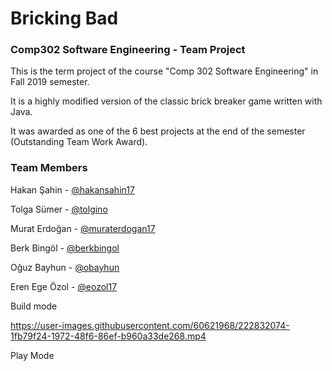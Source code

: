 # Bricking Bad

### Comp302 Software Engineering - Team Project

This is the term project of the course "Comp 302 Software Engineering" in Fall 2019 semester.

It is a highly modified version of the classic brick breaker game written with Java.

It was awarded as one of the 6 best projects at the end of the semester (Outstanding Team Work Award).

### Team Members

Hakan Şahin - [@hakansahin17](https://github.com/hakansahin17)

Tolga Sümer - [@tolgino](https://github.com/Tolgino)

Murat Erdoğan - [@muraterdogan17](https://github.com/muraterdogan17)

Berk Bingöl - [@berkbingol](https://github.com/BerkBingol)

Oğuz Bayhun - [@obayhun](https://github.com/obayhun)

Eren Ege Özol - [@eozol17](https://github.com/eozol17)

Build mode

https://user-images.githubusercontent.com/60621968/222832074-1fb79f24-1972-48f6-86ef-b960a33de268.mp4

Play Mode


